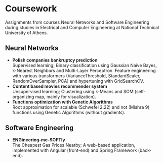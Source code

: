 # Coursework

Assignments from courses Neural Networks and Software Engineering during studies in Electrical and Computer Engineering at National Technical University of Athens.

## Neural Networks

- **Polish companies bankruptcy prediction**  
Supervised learning; Binary classification using Gaussian Naive Bayes, k-Nearest Neighbors and Multi-Layer Perceptron. Feature engineering with various transformers (VarianceThreshold, StandardScaler, RandomOverSampler, PCA) and hypertuning with GridSearchCV.
- **Content based movies recommender system**  
Unsupervised learning; Clustering using k-Means and SOM (self-organizing map, mainly for visualization).
- **Functions optimization with Genetic Algorithms**  
Root approximation for scalable (Schwefel 2.22) and not (Mishra 9) functions using Genetic Algorithms (without gradients).

## Software Engineering

- **ENGineering-me-SOFTly**  
The Cheapest Gas Prices Nearby; A web-based application, implemented with Angular (front-end) and Spring Framework (back-end).

